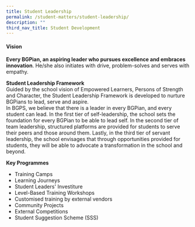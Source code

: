 ```yaml
---
title: Student Leadership
permalink: /student-matters/student-leadership/
description: ""
third_nav_title: Student Development
---
```

#### **Vision**<br>
**Every BGPian, an aspiring leader who pursues excellence and embraces innovation**. He/she also initiates with drive, problem-solves and serves with empathy. 

**Student Leadership Framework**<br>
Guided by the school vision of Empowered Learners, Persons of Strength and Character, the Student Leadership Framework is developed to nurture BGPians to lead, serve and aspire. <br>
In BGPS, we believe that there is a leader in every BGPian, and every student can lead. In the first tier of self-leadership, the school sets the foundation for every BGPian to be able to lead self. In the second tier of team leadership, structured platforms are provided for students to serve their peers and those around them. Lastly, in the third tier of servant leadership, the school envisages that through opportunities provided for students, they will be able to advocate a transformation in the school and beyond. 

**Key Programmes**
* Training Camps 
* Learning Journeys
* Student Leaders' Investiture
* Level-Based Training Workshops
* Customised training by external vendors 
* Community Projects
* External Competitions
* Student Suggestion Scheme (SSS)